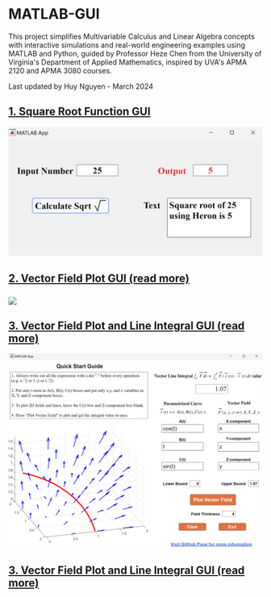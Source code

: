 # MATLAB-GUI

This project simplifies Multivariable Calculus and Linear Algebra concepts with interactive simulations and real-world engineering examples using MATLAB and Python, guided by Professor Heze Chen from the University of Virginia's Department of Applied Mathematics, inspired by UVA's APMA 2120 and APMA 3080 courses.

Last updated by Huy Nguyen - March 2024

## [1. Square Root Function GUI](./square_root_function/)

[<img src="square_root_function/demo/sqrt_demo_1.png" width="600"/>](./square_root_function/)

## [2. Vector Field Plot GUI (read more)](./vector_field_plot/)

[<img align="middle" src="https://github.com/Ai4Math/MATLAB-GUI/assets/114793725/1a664f2f-7337-4585-86d0-f0de98aaad34" width="600"/>](./vector_field_plot/)

## [3. Vector Field Plot and Line Integral GUI (read more)](./line_integral/)

[<img src="line_integral/demo/vector_field_line_integral_3d.png" width="600"/>](./line_integral/)

## [3. Vector Field Plot and Line Integral GUI (read more)](./linear_app/)


